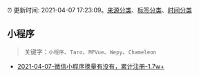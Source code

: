 :alarm_clock: 更新时间: 2021-04-07 17:23:09。[来源分类](../README.md)、[标签分类](../TAGS.md)、[时间分类](../TIMELINE.md)

## 小程序


> 关键字：`小程序`、`Taro`、`MPVue`、`Wepy`、`Chameleon`



- [2021-04-07-微信小程序换量有没有，累计注册-1.7w+](https://www.v2ex.com/t/768853) 